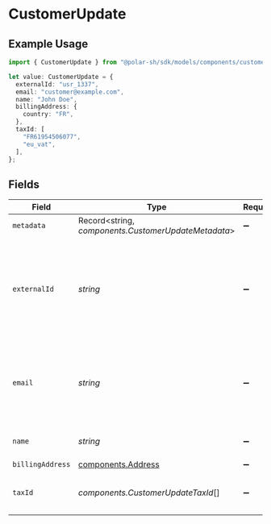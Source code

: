 # CustomerUpdate

## Example Usage

```typescript
import { CustomerUpdate } from "@polar-sh/sdk/models/components/customerupdate.js";

let value: CustomerUpdate = {
  externalId: "usr_1337",
  email: "customer@example.com",
  name: "John Doe",
  billingAddress: {
    country: "FR",
  },
  taxId: [
    "FR61954506077",
    "eu_vat",
  ],
};
```

## Fields

| Field                                                                                                              | Type                                                                                                               | Required                                                                                                           | Description                                                                                                        | Example                                                                                                            |
| ------------------------------------------------------------------------------------------------------------------ | ------------------------------------------------------------------------------------------------------------------ | ------------------------------------------------------------------------------------------------------------------ | ------------------------------------------------------------------------------------------------------------------ | ------------------------------------------------------------------------------------------------------------------ |
| `metadata`                                                                                                         | Record<string, *components.CustomerUpdateMetadata*>                                                                | :heavy_minus_sign:                                                                                                 | N/A                                                                                                                |                                                                                                                    |
| `externalId`                                                                                                       | *string*                                                                                                           | :heavy_minus_sign:                                                                                                 | The ID of the customer in your system. This must be unique within the organization. Once set, it can't be updated. | usr_1337                                                                                                           |
| `email`                                                                                                            | *string*                                                                                                           | :heavy_minus_sign:                                                                                                 | The email address of the customer. This must be unique within the organization.                                    | customer@example.com                                                                                               |
| `name`                                                                                                             | *string*                                                                                                           | :heavy_minus_sign:                                                                                                 | The name of the customer.                                                                                          | John Doe                                                                                                           |
| `billingAddress`                                                                                                   | [components.Address](../../models/components/address.md)                                                           | :heavy_minus_sign:                                                                                                 | N/A                                                                                                                |                                                                                                                    |
| `taxId`                                                                                                            | *components.CustomerUpdateTaxId*[]                                                                                 | :heavy_minus_sign:                                                                                                 | N/A                                                                                                                | [<br/>"911144442",<br/>"us_ein"<br/>]                                                                              |